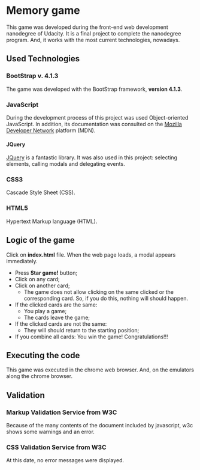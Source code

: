 # Memory game
This game was developed during the front-end web development nanodegree of Udacity. It is a final project to complete the nanodegree program. And, it works with the most current technologies, nowadays.

## Used Technologies
### BootStrap v. 4.1.3
The game was developed with the BootStrap framework, **version 4.1.3**.

### JavaScript
During the development process of this project was used Object-oriented JavaScript. In addition, its documentation was consulted on the [Mozilla Developer Network](https://developer.mozilla.org/pt-BR/) platform (MDN).

#### JQuery
[JQuery](https://jquery.com/) is a fantastic library. It was also used in this project: selecting elements, calling modals and  delegating events.

### CSS3
Cascade Style Sheet (CSS).

### HTML5
Hypertext Markup language (HTML).

## Logic of the game
Click on **index.html** file. When the web page loads, a modal appears immediately.
* Press **Star game!** button;
* Click on any card;
* Click on another card;
	* The game does not allow clicking on the same clicked or the corresponding card. So, if you do this, nothing will should happen.
* If the clicked cards are the same:
	* You play a game;
	* The cards leave the game;
* If the clicked cards are not the same:
	* They will should return to the starting position;
* If you combine all cards: You win the game! Congratulations!!!

## Executing the code
This game was executed in the chrome web browser. And, on the emulators along the chrome browser.

## Validation
### Markup Validation Service from W3C
Because of the many contents of the document included by javascript, w3c shows some warnings and an error.

### CSS Validation Service from W3C
At this date, no error messages were displayed.
